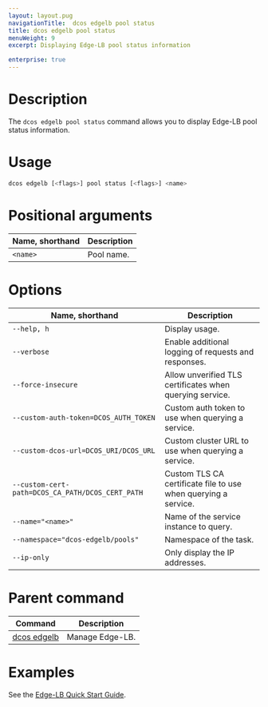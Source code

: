 ```yaml
---
layout: layout.pug
navigationTitle:  dcos edgelb pool status
title: dcos edgelb pool status
menuWeight: 9
excerpt: Displaying Edge-LB pool status information

enterprise: true
---
```



# Description
The `dcos edgelb pool status` command allows you to display Edge-LB pool status information.

# Usage

```bash
dcos edgelb [<flags>] pool status [<flags>] <name>
```

# Positional arguments

| Name, shorthand |  Description |
|---------|-------------|
| `<name>`   |  Pool name. |


# Options

| Name, shorthand |  Description |
|---------|-------------|
| `--help, h`   |  Display usage. |
| `--verbose`   |  Enable additional logging of requests and responses. |
| `--force-insecure`   |  Allow unverified TLS certificates when querying service. |
| `--custom-auth-token=DCOS_AUTH_TOKEN`   | Custom auth token to use when querying a service. |
| `--custom-dcos-url=DCOS_URI/DCOS_URL`   |  Custom cluster URL to use when querying a service. |
| `--custom-cert-path=DCOS_CA_PATH/DCOS_CERT_PATH`   |  Custom TLS CA certificate file to use when querying a service. |
| `--name="<name>"`   |   Name of the service instance to query. |
| `--namespace="dcos-edgelb/pools"`   |   Namespace of the task. |
| `--ip-only`   |  Only display the IP addresses. |

# Parent command

| Command | Description |
|---------|-------------|
| [dcos edgelb](/1.11/cli/command-reference/dcos-edgelb/) |  Manage Edge-LB. |

# Examples

See the [Edge-LB Quick Start Guide](/services/edge-lb/1.0/).
